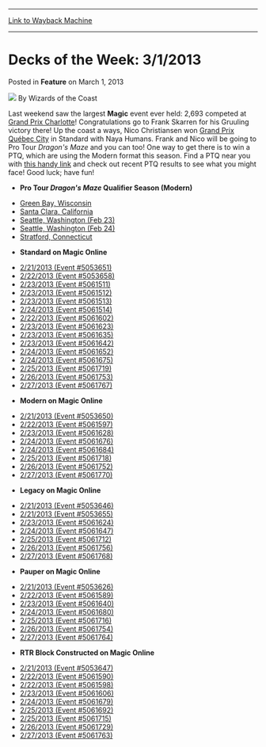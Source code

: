
---
[Link to Wayback Machine](https://web.archive.org/web/20220122151048/https://magic.wizards.com/en/articles/archive/feature/decks-week-312013-2013-03-01)

[_metadata_:author]:- "Wizards of the Coast"
[_metadata_:description]:- "Last weekend saw the largest Magic event ever held: 2,693 competed at Grand Prix Charlotte! Congratulations go to Frank Skarren for his Gruuling victory there! Up the coast a ways, Nico Christiansen won Grand Prix Québec City in Standard with Naya Humans. Frank and Nico will be going to Pro Tour Dragon's Maze and you can too! One way to get there is to win a PTQ, which are"
[_metadata_:generator]:- "Drupal 7 (http://drupal.org)"
[_metadata_:node]:- "596926"
[_metadata_:publish_date]:- "2013-03-01"
[_metadata_:source]:- "div-main-content"
[_metadata_:title]:- "Decks of the Week: 3/1/2013"
[_metadata_:wayback_capture_timestamp]:- "2022-01-22 15:10:48"
[_metadata_:wayback_raw_url]:- "https://web.archive.org/web/20220122151048id_/https://magic.wizards.com/en/articles/archive/feature/decks-week-312013-2013-03-01"
[_metadata_:wayback_url]:- "https://magic.wizards.com/en/articles/archive/feature/decks-week-312013-2013-03-01"
---


Decks of the Week: 3/1/2013
===========================



 Posted in **Feature**
 on March 1, 2013 






![](https://media.magic.wizards.com/styles/auth_small/public/images/person/wizards_author.jpg)
By Wizards of the Coast












Last weekend saw the largest **Magic** event ever held: 2,693 competed at [Grand Prix Charlotte](/en/events/coverage/skarren%E2%80%99s-skarrg-rampage-charlotte)! Congratulations go to Frank Skarren for his Gruuling victory there! Up the coast a ways, Nico Christiansen won [Grand Prix Québec City](/en/events/coverage/turn-three-take-fourteen-christiansen-mauls-quebec-city) in Standard with Naya Humans. Frank and Nico will be going to Pro Tour *Dragon's Maze* and you can too! One way to get there is to win a PTQ, which are using the Modern format this season. Find a PTQ near you with [this handy link](http://www.wizards.com/Magic/TCG/Events.aspx?x=mtg/event/protour/qualifierlist#dgm) and check out recent PTQ results to see what you might face! Good luck; have fun! 


* **Pro Tour *Dragon's Maze* Qualifier Season (Modern)**
+ [Green Bay, Wisconsin](/en/articles/archive/event-coverage/pro-tour-dragons-maze-qualifier-season-top-8-modern-decklists-201-24)
+ [Santa Clara, California](/en/articles/archive/event-coverage/pro-tour-dragons-maze-qualifier-season-top-8-modern-decklists-201-26)
+ [Seattle, Washington (Feb 23)](/en/articles/archive/event-coverage/pro-tour-dragons-maze-qualifier-season-top-8-modern-decklists-201-27)
+ [Seattle, Washington (Feb 24)](/en/articles/archive/event-coverage/pro-tour-dragons-maze-qualifier-season-top-8-modern-decklists-201-29)
+ [Stratford, Connecticut](/en/articles/archive/event-coverage/pro-tour-dragons-maze-qualifier-season-top-8-modern-decklists-201-30)
* **Standard on Magic Online**
+ [2/21/2013 (Event #5053651)](http://archive.wizards.com/Magic/Digital/MagicOnlineTourn.aspx?x=mtg/digital/magiconline/tourn/5053651)
+ [2/22/2013 (Event #5053658)](http://archive.wizards.com/Magic/Digital/MagicOnlineTourn.aspx?x=mtg/digital/magiconline/tourn/5053658)
+ [2/23/2013 (Event #5061511)](http://archive.wizards.com/Magic/Digital/MagicOnlineTourn.aspx?x=mtg/digital/magiconline/tourn/5061511)
+ [2/23/2013 (Event #5061512)](http://archive.wizards.com/Magic/Digital/MagicOnlineTourn.aspx?x=mtg/digital/magiconline/tourn/5061512)
+ [2/23/2013 (Event #5061513)](http://archive.wizards.com/Magic/Digital/MagicOnlineTourn.aspx?x=mtg/digital/magiconline/tourn/5061513)
+ [2/24/2013 (Event #5061514)](http://archive.wizards.com/Magic/Digital/MagicOnlineTourn.aspx?x=mtg/digital/magiconline/tourn/5061514)
+ [2/22/2013 (Event #5061602)](http://archive.wizards.com/Magic/Digital/MagicOnlineTourn.aspx?x=mtg/digital/magiconline/tourn/5061602)
+ [2/23/2013 (Event #5061623)](http://archive.wizards.com/Magic/Digital/MagicOnlineTourn.aspx?x=mtg/digital/magiconline/tourn/5061623)
+ [2/23/2013 (Event #5061635)](http://archive.wizards.com/Magic/Digital/MagicOnlineTourn.aspx?x=mtg/digital/magiconline/tourn/5061635)
+ [2/23/2013 (Event #5061642)](http://archive.wizards.com/Magic/Digital/MagicOnlineTourn.aspx?x=mtg/digital/magiconline/tourn/5061642)
+ [2/24/2013 (Event #5061652)](http://archive.wizards.com/Magic/Digital/MagicOnlineTourn.aspx?x=mtg/digital/magiconline/tourn/5061652)
+ [2/24/2013 (Event #5061675)](http://archive.wizards.com/Magic/Digital/MagicOnlineTourn.aspx?x=mtg/digital/magiconline/tourn/5061675)
+ [2/25/2013 (Event #5061719)](http://archive.wizards.com/Magic/Digital/MagicOnlineTourn.aspx?x=mtg/digital/magiconline/tourn/5061719)
+ [2/26/2013 (Event #5061753)](http://archive.wizards.com/Magic/Digital/MagicOnlineTourn.aspx?x=mtg/digital/magiconline/tourn/5061753)
+ [2/27/2013 (Event #5061767)](http://archive.wizards.com/Magic/Digital/MagicOnlineTourn.aspx?x=mtg/digital/magiconline/tourn/5061767)
* **Modern on Magic Online**
+ [2/21/2013 (Event #5053650)](http://archive.wizards.com/Magic/Digital/MagicOnlineTourn.aspx?x=mtg/digital/magiconline/tourn/5053650)
+ [2/22/2013 (Event #5061597)](http://archive.wizards.com/Magic/Digital/MagicOnlineTourn.aspx?x=mtg/digital/magiconline/tourn/5061597)
+ [2/23/2013 (Event #5061628)](http://archive.wizards.com/Magic/Digital/MagicOnlineTourn.aspx?x=mtg/digital/magiconline/tourn/5061628)
+ [2/24/2013 (Event #5061676)](http://archive.wizards.com/Magic/Digital/MagicOnlineTourn.aspx?x=mtg/digital/magiconline/tourn/5061676)
+ [2/24/2013 (Event #5061684)](http://archive.wizards.com/Magic/Digital/MagicOnlineTourn.aspx?x=mtg/digital/magiconline/tourn/5061684)
+ [2/25/2013 (Event #5061718)](http://archive.wizards.com/Magic/Digital/MagicOnlineTourn.aspx?x=mtg/digital/magiconline/tourn/5061718)
+ [2/26/2013 (Event #5061752)](http://archive.wizards.com/Magic/Digital/MagicOnlineTourn.aspx?x=mtg/digital/magiconline/tourn/5061752)
+ [2/27/2013 (Event #5061770)](http://archive.wizards.com/Magic/Digital/MagicOnlineTourn.aspx?x=mtg/digital/magiconline/tourn/5061770)
* **Legacy on Magic Online**
+ [2/21/2013 (Event #5053646)](http://archive.wizards.com/Magic/Digital/MagicOnlineTourn.aspx?x=mtg/digital/magiconline/tourn/5053646)
+ [2/21/2013 (Event #5053655)](http://archive.wizards.com/Magic/Digital/MagicOnlineTourn.aspx?x=mtg/digital/magiconline/tourn/5053655)
+ [2/23/2013 (Event #5061624)](http://archive.wizards.com/Magic/Digital/MagicOnlineTourn.aspx?x=mtg/digital/magiconline/tourn/5061624)
+ [2/24/2013 (Event #5061647)](http://archive.wizards.com/Magic/Digital/MagicOnlineTourn.aspx?x=mtg/digital/magiconline/tourn/5061647)
+ [2/25/2013 (Event #5061712)](http://archive.wizards.com/Magic/Digital/MagicOnlineTourn.aspx?x=mtg/digital/magiconline/tourn/5061712)
+ [2/26/2013 (Event #5061756)](http://archive.wizards.com/Magic/Digital/MagicOnlineTourn.aspx?x=mtg/digital/magiconline/tourn/5061756)
+ [2/27/2013 (Event #5061768)](http://archive.wizards.com/Magic/Digital/MagicOnlineTourn.aspx?x=mtg/digital/magiconline/tourn/5061768)
* **Pauper on Magic Online**
+ [2/21/2013 (Event #5053626)](http://archive.wizards.com/Magic/Digital/MagicOnlineTourn.aspx?x=mtg/digital/magiconline/tourn/5053626)
+ [2/22/2013 (Event #5061589)](http://archive.wizards.com/Magic/Digital/MagicOnlineTourn.aspx?x=mtg/digital/magiconline/tourn/5061589)
+ [2/23/2013 (Event #5061640)](http://archive.wizards.com/Magic/Digital/MagicOnlineTourn.aspx?x=mtg/digital/magiconline/tourn/5061640)
+ [2/24/2013 (Event #5061680)](http://archive.wizards.com/Magic/Digital/MagicOnlineTourn.aspx?x=mtg/digital/magiconline/tourn/5061680)
+ [2/25/2013 (Event #5061716)](http://archive.wizards.com/Magic/Digital/MagicOnlineTourn.aspx?x=mtg/digital/magiconline/tourn/5061716)
+ [2/26/2013 (Event #5061754)](http://archive.wizards.com/Magic/Digital/MagicOnlineTourn.aspx?x=mtg/digital/magiconline/tourn/5061754)
+ [2/27/2013 (Event #5061764)](http://archive.wizards.com/Magic/Digital/MagicOnlineTourn.aspx?x=mtg/digital/magiconline/tourn/5061764)
* **RTR Block Constructed on Magic Online**
+ [2/21/2013 (Event #5053647)](http://archive.wizards.com/Magic/Digital/MagicOnlineTourn.aspx?x=mtg/digital/magiconline/tourn/5053647)
+ [2/22/2013 (Event #5061590)](http://archive.wizards.com/Magic/Digital/MagicOnlineTourn.aspx?x=mtg/digital/magiconline/tourn/5061590)
+ [2/22/2013 (Event #5061598)](http://archive.wizards.com/Magic/Digital/MagicOnlineTourn.aspx?x=mtg/digital/magiconline/tourn/5061598)
+ [2/23/2013 (Event #5061606)](http://archive.wizards.com/Magic/Digital/MagicOnlineTourn.aspx?x=mtg/digital/magiconline/tourn/5061606)
+ [2/24/2013 (Event #5061679)](http://archive.wizards.com/Magic/Digital/MagicOnlineTourn.aspx?x=mtg/digital/magiconline/tourn/5061679)
+ [2/25/2013 (Event #5061692)](http://archive.wizards.com/Magic/Digital/MagicOnlineTourn.aspx?x=mtg/digital/magiconline/tourn/5061692)
+ [2/25/2013 (Event #5061715)](http://archive.wizards.com/Magic/Digital/MagicOnlineTourn.aspx?x=mtg/digital/magiconline/tourn/5061715)
+ [2/26/2013 (Event #5061729)](http://archive.wizards.com/Magic/Digital/MagicOnlineTourn.aspx?x=mtg/digital/magiconline/tourn/5061729)
+ [2/27/2013 (Event #5061763)](http://archive.wizards.com/Magic/Digital/MagicOnlineTourn.aspx?x=mtg/digital/magiconline/tourn/5061763)






